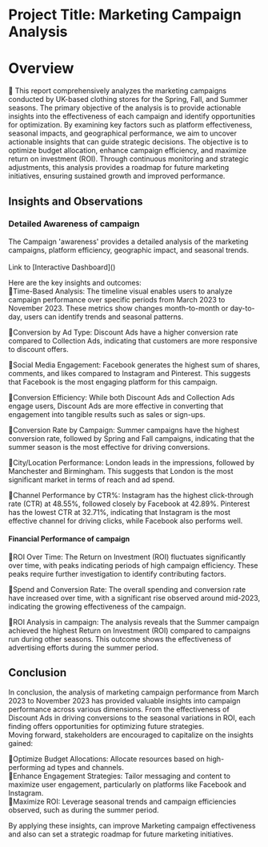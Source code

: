 # Project Title: Marketing Campaign Analysis
# Overview
📌 This report comprehensively analyzes the marketing campaigns conducted by UK-based clothing stores for the Spring, Fall, and Summer seasons. The primary objective of the analysis is to provide actionable insights into the effectiveness of each campaign and identify opportunities for optimization. By examining key factors such as platform effectiveness, seasonal impacts, and geographical performance, we aim to uncover actionable insights that can guide strategic decisions. The objective is to optimize budget allocation, enhance campaign efficiency, and maximize return on investment (ROI). Through continuous monitoring and strategic adjustments, this analysis provides a roadmap for future marketing initiatives, ensuring sustained growth and improved performance.
<br>
<h2>Insights and Observations</h2>
<h3>Detailed Awareness of campaign</h3>
The Campaign 'awareness' provides a detailed analysis of the marketing campaigns, platform efficiency, geographic impact, and seasonal trends.<br><br>
Link to [Interactive Dashboard]()<br>

Here are the key insights and outcomes:<br>
📌Time-Based Analysis: The timeline visual enables users to analyze campaign performance over specific periods from March 2023 to November 2023. These metrics show changes month-to-month or day-to-day, users can identify trends and seasonal patterns.<br>

📌Conversion by Ad Type:
Discount Ads have a higher conversion rate compared to Collection Ads, indicating that customers are more responsive to discount offers.<br>

📌Social Media Engagement:
Facebook generates the highest sum of shares, comments, and likes compared to Instagram and Pinterest. This suggests that Facebook is the most engaging platform for this campaign.<br>


📌Conversion Efficiency:
While both Discount Ads and Collection Ads engage users, Discount Ads are more effective in converting that engagement into tangible results such as sales or sign-ups.<br>

📌Conversion Rate by Campaign:
Summer campaigns have the highest conversion rate, followed by Spring and Fall campaigns, indicating that the summer season is the most effective for driving conversions.


📌City/Location Performance:
London leads in the impressions, followed by Manchester and Birmingham. This suggests that London is the most significant market in terms of reach and ad spend.<br>


📌Channel Performance by CTR%:
Instagram has the highest click-through rate (CTR) at 48.55%, followed closely by Facebook at 42.89%. Pinterest has the lowest CTR at 32.71%, indicating that Instagram is the most effective channel for driving clicks, while Facebook also performs well.<br>


<h4>Financial Performance of campaign</h4>
📌ROI Over Time:
The Return on Investment (ROI) fluctuates significantly over time, with peaks indicating periods of high campaign efficiency. These peaks require further investigation to identify contributing factors. <br>

📌Spend and Conversion Rate:
The overall spending and conversion rate have increased over time, with a significant rise observed around mid-2023, indicating the growing effectiveness of the campaign.<br>

📌ROI Analysis in campaign:
The analysis reveals that the Summer campaign achieved the highest Return on Investment (ROI) compared to campaigns run during other seasons. This outcome shows the effectiveness of advertising efforts during the summer period.<br>


<h2>Conclusion</h2>
In conclusion, the analysis of marketing campaign performance from March 2023 to November 2023 has provided valuable insights into campaign performance across various dimensions. From the effectiveness of Discount Ads in driving conversions to the seasonal variations in ROI, each finding offers opportunities for optimizing future strategies.
<br>
Moving forward, stakeholders are encouraged to capitalize on the insights gained:<br>

📌Optimize Budget Allocations: Allocate resources based on high-performing ad types and channels.<br>
📌Enhance Engagement Strategies: Tailor messaging and content to maximize user engagement, particularly on platforms like Facebook and Instagram.<br>
📌Maximize ROI: Leverage seasonal trends and campaign efficiencies observed, such as during the summer period.<br>

By applying these insights, can improve Marketing campaign effectiveness and also can set a strategic roadmap for future marketing initiatives.


